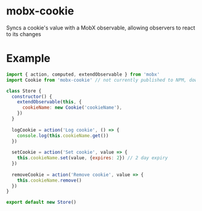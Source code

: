 # mobx-cookie
Syncs a cookie's value with a MobX observable, allowing observers to react to its changes

# Example

```js
import { action, computed, extendObservable } from 'mobx'
import Cookie from 'mobx-cookie' // not currently published to NPM, download locally

class Store {
  constructor() {
    extendObservable(this, {
      cookieName: new Cookie('cookieName'),
    })
  }
  
  logCookie = action('Log cookie', () => {
    console.log(this.cookieName.get())
  })
  
  setCookie = action('Set cookie', value => {
    this.cookieName.set(value, {expires: 2}) // 2 day expiry
  })
  
  removeCookie = action('Remove cookie', value => {
    this.cookieName.remove()
  })
}

export default new Store()
```
